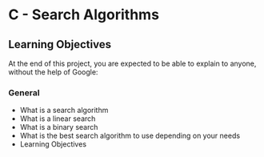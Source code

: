 # C - Search Algorithms
## Learning Objectives
At the end of this project, you are expected to be able to explain to anyone, without the help of Google:
### General
- What is a search algorithm
- What is a linear search
- What is a binary search
- What is the best search algorithm to use depending on your needs
- Learning Objectives

